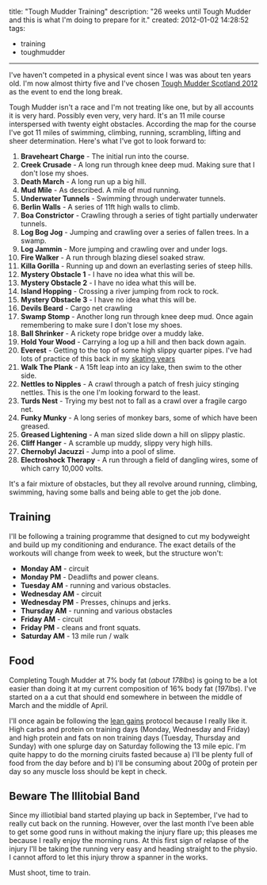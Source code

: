 title: "Tough Mudder Training"
description: "26 weeks until Tough Mudder and this is what I'm doing to prepare for it."
created: 2012-01-02 14:28:52
tags:
  - training
  - toughmudder
---

I've haven't competed in a physical event since I was was about ten years old. I'm now almost thirty five and I've chosen [Tough Mudder Scotland 2012][0] as the event to end the long break.

Tough Mudder isn't a race and I'm not treating like one, but by all accounts it is very hard. Possibly even very, very hard. It's an 11 mile course interspersed with twenty eight obstacles. According the map for the course I've got 11 miles of swimming, climbing, running, scrambling, lifting and sheer determination. Here's what I've got to look forward to:

1. **Braveheart Charge** - The initial run into the course.
2. **Creek Crusade** - A long run through knee deep mud. Making sure that I don't lose my shoes.
3. **Death March** - A long run up a big hill.
4. **Mud Mile** - As described. A mile of mud running.
5. **Underwater Tunnels** - Swimming through underwater tunnels.
6. **Berlin Walls** - A series of 11ft high walls to climb.
7. **Boa Constrictor** - Crawling through a series of tight partially underwater tunnels. 
8. **Log Bog Jog** - Jumping and crawling over a series of fallen trees. In a swamp.
9. **Log Jammin** - More jumping and crawling over and under logs.
10. **Fire Walker** - A run through blazing diesel soaked straw.
11. **Killa Gorilla** - Running up and down an everlasting series of steep hills.
12. **Mystery Obstacle 1** - I have no idea what this will be.
13. **Mystery Obstacle 2** - I have no idea what this will be.
14. **Island Hopping** - Crossing a river jumping from rock to rock.
15. **Mystery Obstacle 3** - I have no idea what this will be.
16. **Devils Beard** - Cargo net crawling
17. **Swamp Stomp** - Another long run through knee deep mud. Once again remembering to make sure I don't lose my shoes.
18. **Ball Shrinker** - A rickety rope bridge over a muddy lake.
19. **Hold Your Wood** - Carrying a log up a hill and then back down again.
20. **Everest** - Getting to the top of some high slippy quarter pipes. I've had lots of practice of this back in my [skating years][1]
21. **Walk The Plank** - A 15ft leap into an icy lake, then swim to the other side.
22. **Nettles to Nipples** - A crawl through a patch of fresh juicy stinging nettles. This is the one I'm looking forward to the least.
23. **Turds Nest** - Trying my best not to fall as a crawl over a fragile cargo net.
24. **Funky Munky** - A long series of monkey bars, some of which have been greased.
25. **Greased Lightening** - A man sized slide down a hill on slippy plastic. 
26. **Cliff Hanger** - A scramble up muddy, slippy very high hills.
27. **Chernobyl Jacuzzi** - Jump into a pool of slime.
28. **Electroshock Therapy** - A run through a field of dangling wires, some of which carry 10,000 volts.

It's a fair mixture of obstacles, but they all revolve around running, climbing, swimming, having some balls and being able to get the job done. 

## Training

I'll be following a training programme that designed to cut my bodyweight and build up my conditioning and endurance. The exact details of the workouts will change from week to week, but the structure won't:

* **Monday AM** - circuit
* **Monday PM** - Deadlifts and  power cleans.
* **Tuesday AM** - running and various obstacles.
* **Wednesday AM** - circuit
* **Wednesday PM** - Presses, chinups and jerks.
* **Thursday AM** - running and various obstacles
* **Friday AM** - circuit
* **Friday PM** - cleans and front squats.
* **Saturday AM** - 13 mile run / walk

## Food

Completing Tough Mudder at 7% body fat (_about 178lbs_) is going to be a lot easier than doing it at my current composition of 16% body fat (_197lbs_). I've started on a a cut that should end somewhere in between the middle of March and the middle of April. 

I'll once again be following the [lean gains][2] protocol because I really like it. High carbs and protein on training days (Monday, Wednesday and Friday) and high protein and fats on non training days (Tuesday, Thursday and Sunday) with one splurge day on Saturday following the 13 mile epic. I'm quite happy to do the morning ciruits fasted because a) I'll be plenty full of food from the day before and b) I'll be consuming about 200g of protein per day so any muscle loss should be kept in check.

## Beware The Illitobial Band

Since my illiotibial band started playing up back in September, I've had to really cut back on the running. However, over the last month I've been able to get some good runs in without making the injury flare up; this pleases me because I really enjoy the morning runs. At this first sign of relapse of the injury I'll be  taking the running very easy and heading straight to the physio. I cannot afford to let this injury throw a spanner in the works.


Must shoot, time to train.

[0]: http://toughmudder.co.uk/events/scotland/
[1]: http://jamiecurle.com/blog/bag-lovely-skate-video-1991/
[2]: http://www.leangains.com/2010/04/leangains-guide.html